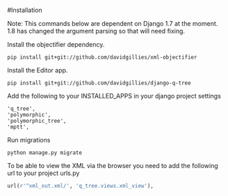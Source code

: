 #Installation

Note: This commands below are dependent on Django 1.7 at the moment.  1.8 has changed the argument parsing so that will need fixing.

Install the objectifier dependency.

    pip install git+git://github.com/davidgillies/xml-objectifier

Install the Editor app.
    
    pip install git+git://github.com/davidgillies/django-q-tree
    
Add the following to your INSTALLED_APPS in your django project settings

    'q_tree',
    'polymorphic',
    'polymorphic_tree',
    'mptt',
    
Run migrations
    
    python manage.py migrate

To be able to view the XML via the browser you need to add the following url to your project urls.py

```python
url(r'^xml_out.xml/', 'q_tree.views.xml_view'),
```
